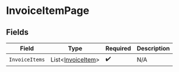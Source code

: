 # InvoiceItemPage


## Fields

| Field                                                   | Type                                                    | Required                                                | Description                                             |
| ------------------------------------------------------- | ------------------------------------------------------- | ------------------------------------------------------- | ------------------------------------------------------- |
| `InvoiceItems`                                          | List<[InvoiceItem](../../Models/Shared/InvoiceItem.md)> | :heavy_check_mark:                                      | N/A                                                     |